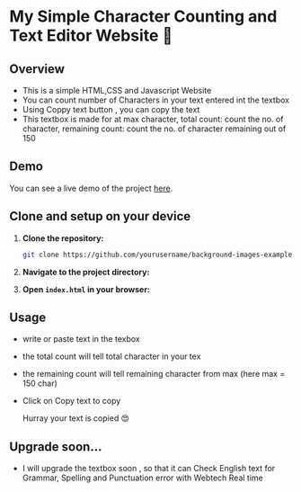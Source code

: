 
# My Simple Character Counting and Text Editor Website 💬
## Overview
- This is a simple HTML,CSS and Javascript Website
- You can count number of Characters in your text entered int the textbox
- Using Coppy text button , you can copy the text
- This textbox is made for at max character, total count: count the no. of character, remaining count: count the no. of character remaining out of 150

## Demo
You can see a live demo of the project [here](https://grammar-count.netlify.app/).


## Clone and setup on your device
1. **Clone the repository:**
    ```sh
    git clone https://github.com/yourusername/background-images-example.git
    ```
2. **Navigate to the project directory:**

3. **Open `index.html` in your browser:**

## Usage
- write or paste text in the texbox
- the total count will tell total character in your tex
- the remaining count will tell remaining character from max (here max = 150 char)
- Click on Copy text to copy

  Hurray your text is copied 😍

## Upgrade soon...
- I will upgrade the textbox soon , so that it can Check English text for Grammar, Spelling and Punctuation error with Webtech Real time

